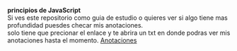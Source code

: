 <b> principios de JavaScript</b>
<br>
Si ves este repositorio como guia de estudio o quieres ver si algo tiene mas profundidad puesdes checar mis anotaciones.
<br>
solo tiene que precionar el enlace y te abrira un txt en donde podras ver mis anotaciones hasta el momento.
<a href="https://github.com/AVMzQ/Principios_JavaScript/blob/main/Principios%20de%20JavaScript.txt" target="_blank" class ="Button">
    Anotaciones
</a>
